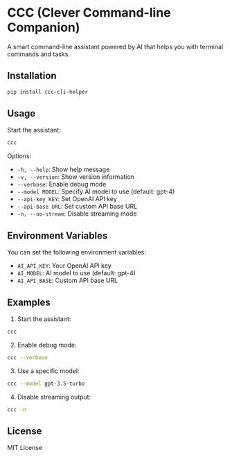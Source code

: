 # CCC (Clever Command-line Companion)

A smart command-line assistant powered by AI that helps you with terminal commands and tasks.

## Installation

```bash
pip install ccc-cli-helper
```

## Usage

Start the assistant:
```bash
ccc
```

Options:
- `-h, --help`: Show help message
- `-v, --version`: Show version information
- `--verbose`: Enable debug mode
- `--model MODEL`: Specify AI model to use (default: gpt-4)
- `--api-key KEY`: Set OpenAI API key
- `--api-base URL`: Set custom API base URL
- `-n, --no-stream`: Disable streaming mode

## Environment Variables

You can set the following environment variables:
- `AI_API_KEY`: Your OpenAI API key
- `AI_MODEL`: AI model to use (default: gpt-4)
- `AI_API_BASE`: Custom API base URL

## Examples

1. Start the assistant:
```bash
ccc
```

2. Enable debug mode:
```bash
ccc --verbose
```

3. Use a specific model:
```bash
ccc --model gpt-3.5-turbo
```

4. Disable streaming output:
```bash
ccc -n
```

## License

MIT License 